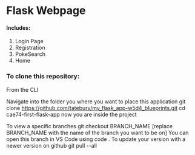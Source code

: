 # Flask Webpage
#### Includes:
1. Login Page
2. Registration 
3. PokeSearch
4. Home

### To clone this repository:
From the CLI

Navigate into the folder you where you want to place this application
git clone https://github.com/tatebury/my_flask_app-w5d4_blueprints.git
cd cae74-first-flask-app
now you are inside the project

To view a specific branches
git checkout BRANCH_NAME [replace BRANCH_NAME with the name of the branch you want to be on]
You can open this branch in VS Code using code .
To update your version with a newer version on github
git pull --all
